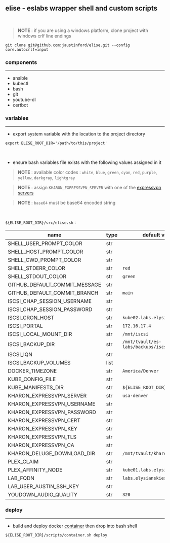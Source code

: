 ## elise - eslabs wrapper shell and custom scripts
<br />

> **NOTE** : if you are using a windows platform, clone project with windows crlf line endings
```
git clone git@github.com:jaustinford/elise.git --config core.autocrlf=input
```

### components
---

- ansible
- kubectl
- bash
- git
- youtube-dl
- certbot

### variables
---

- export system variable with the location to the project directory
```
export ELISE_ROOT_DIR='/path/to/this/project'
```
<br />

- ensure bash variables file exists with the following values assigned in it
> **NOTE** : available color codes : `white`, `blue`, `green`, `cyan`, `red`, `purple`, `yellow`, `darkgray`, `lightgray`

> **NOTE** : assign `KHARON_EXPRESSVPN_SERVER` with one of the [expressvpn servers](https://github.com/jaustinford/elise/blob/main/files/expressvpn_servers.txt)

> **NOTE** : `base64` must be base64 encoded string

<br />

`${ELISE_ROOT_DIR}/src/elise.sh` :

| name                          | type | default value                               | base64 |
|-------------------------------|------|---------------------------------------------|--------|
| SHELL_USER_PROMPT_COLOR       | str  |                                             |        |
| SHELL_HOST_PROMPT_COLOR       | str  |                                             |        |
| SHELL_CWD_PROMPT_COLOR        | str  |                                             |        |
| SHELL_STDERR_COLOR            | str  | `red`                                       |        |
| SHELL_STDOUT_COLOR            | str  | `green`                                     |        |
| GITHUB_DEFAULT_COMMIT_MESSAGE | str  |                                             |        |
| GITHUB_DEFAULT_COMMIT_BRANCH  | str  | `main`                                      |        |
| ISCSI_CHAP_SESSION_USERNAME   | str  |                                             |        |
| ISCSI_CHAP_SESSION_PASSWORD   | str  |                                             |        |
| ISCSI_CRON_HOST               | str  | `kube02.labs.elysianskies.com`              |        |
| ISCSI_PORTAL                  | str  | `172.16.17.4`                               |        |
| ISCSI_LOCAL_MOUNT_DIR         | str  | `/mnt/iscsi`                                |        |
| ISCSI_BACKUP_DIR              | str  | `/mnt/tvault/es-labs/backups/iscsi_volumes` |        |
| ISCSI_IQN                     | str  |                                             |        |
| ISCSI_BACKUP_VOLUMES          | list |                                             |        |
| DOCKER_TIMEZONE               | str  | `America/Denver`                            |        |
| KUBE_CONFIG_FILE              | str  |                                             | `true` |
| KUBE_MANIFESTS_DIR            | str  | `${ELISE_ROOT_DIR}/manifests`               |        |
| KHARON_EXPRESSVPN_SERVER      | str  | `usa-denver`                                |        |
| KHARON_EXPRESSVPN_USERNAME    | str  |                                             | `true` |
| KHARON_EXPRESSVPN_PASSWORD    | str  |                                             | `true` |
| KHARON_EXPRESSVPN_CERT        | str  |                                             | `true` |
| KHARON_EXPRESSVPN_KEY         | str  |                                             | `true` |
| KHARON_EXPRESSVPN_TLS         | str  |                                             | `true` |
| KHARON_EXPRESSVPN_CA          | str  |                                             | `true` |
| KHARON_DELUGE_DOWNLOAD_DIR    | str  | `/mnt/tvault/kharon`                        |        |
| PLEX_CLAIM                    | str  |                                             |        |
| PLEX_AFFINITY_NODE            | str  | `kube01.labs.elysianskies.com`              |        |
| LAB_FQDN                      | str  | `labs.elysianskies.com`                     |        |
| LAB_USER_AUSTIN_SSH_KEY       | str  |                                             | `true` |
| YOUDOWN_AUDIO_QUALITY         | str  | `320`                                       |        |

### deploy
---

- build and deploy docker [container](https://github.com/jaustinford/elise/blob/main/scripts/container.sh) then drop into bash shell
```
${ELISE_ROOT_DIR}/scripts/container.sh deploy
```
